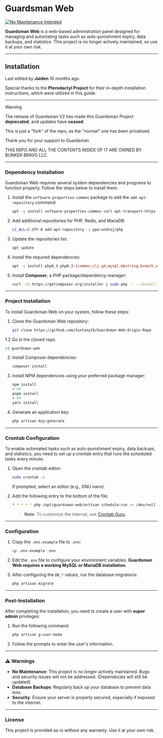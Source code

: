 

# Guardsman Web

[![No Maintenance Intended](http://unmaintained.tech/badge.svg)](http://unmaintained.tech/)

**Guardsman Web** is a web-based administration panel designed for managing and automating tasks such as auto-punishment expiry, data backups, and statistics. This project is no longer actively maintained, so use it at your own risk.

---

## Installation

Last edited by **Jaiden** 10 months ago.

Special thanks to the **Pterodactyl Project** for their in-depth installation instructions, which were utilized in this guide.

---

> [!WARNING]
> The release of Guardsman V2 has made this Guardsman Project **deprecated**, and updates have **ceased**.
> 
> This is just a "fork" of the repo, as the "normal" one has been privatised.
> 
> Thank you for your support to Guardsman
>
> THIS REPO AND ALL THE CONTENTS INSIDE OF IT ARE OWNED BY BUNKER BRAVO LLC.

---

### Dependency Installation

Guardsman Web requires several system dependencies and programs to function properly. Follow the steps below to install them:

1. Install the `software-properties-common` package to add the `add-apt-repository` command:
   ```bash
   apt -y install software-properties-common curl apt-transport-https ca-certificates gnupg
   ```

2. Add additional repositories for PHP, Redis, and MariaDB:
   ```bash
   LC_ALL=C.UTF-8 add-apt-repository -y ppa:ondrej/php
   ```

3. Update the repositories list:
   ```bash
   apt update
   ```

4. Install the required dependencies:
   ```bash
   apt -y install php8.3 php8.3-{common,cli,gd,mysql,mbstring,bcmath,xml,fpm,curl,zip} mariadb-server nginx tar unzip git
   ```

5. Install **Composer**, a PHP package/dependency manager:
   ```bash
   curl -sS https://getcomposer.org/installer | sudo php -- --install-dir=/usr/local/bin --filename=composer
   ```

---

### Project Installation

To install Guardsman Web on your system, follow these steps:

1. Clone the Guardsman Web repository:
   ```bash
   git clone https://github.com/Sintaxytb/Guardsman-Web-Origin-Repo
   ```

1.2 Go in the cloned repo.
```bash
cd guardsman-web
```

2. Install Composer dependencies:
   ```bash
   composer install
   ```

3. Install NPM dependencies using your preferred package manager:
   ```bash
   npm install
   # OR
   pnpm install
   # OR
   yarn install
   ```

4. Generate an application key:
   ```bash
   php artisan key:generate
   ```

---

### Crontab Configuration

To enable automated tasks such as auto-punishment expiry, data backups, and statistics, you need to set up a crontab entry that runs the scheduled tasks every minute.

1. Open the crontab editor:
   ```bash
   sudo crontab -e
   ```
   If prompted, select an editor (e.g., GNU nano).

2. Add the following entry to the bottom of the file:
   ```bash
   * * * * * php /opt/guardsman-web/artisan schedule:run >> /dev/null 2>&1
   ```

   > **Note**: To customize the interval, use [Crontab Guru](https://crontab.guru/).

---

### Configuration

1. Copy the `.env.example` file to `.env`:
   ```bash
   cp .env.example .env
   ```

2. Edit the `.env` file to configure your environment variables. **Guardsman Web requires a working MySQL or MariaDB installation.**

3. After configuring the `DB_*` values, run the database migrations:
   ```bash
   php artisan migrate
   ```

---

### Post-Installation

After completing the installation, you need to create a user with **super admin** privileges:

1. Run the following command:
   ```bash
   php artisan g:user:make
   ```

2. Follow the prompts to enter the user's information.

---

### ⚠️ **Warnings**
- **No Maintenance**: This project is no longer actively maintained. Bugs and security issues will not be addressed. (Dependecies will still be updated)
- **Database Backups**: Regularly back up your database to prevent data loss.
- **Security**: Ensure your server is properly secured, especially if exposed to the internet.

---

### License
This project is provided as-is without any warranty. Use it at your own risk.
